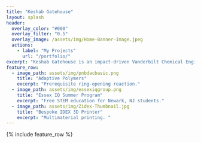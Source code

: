 ```yaml
---
title: "Keshab Gatehouse"
layout: splash
header:
  overlay_color: "#000"
  overlay_filter: "0.5"
  overlay_image: /assets/img/Home-Banner-Image.jpeg
  actions:
    - label: "My Projects"
      url: "/portfolio/"
excerpt: "Keshab Gatehouse is an impact-driven Vanderbilt Chemical Engineering & Climate Studies double major with a passion for sustainability. His specific interest is the intersection of technical knowledge and business skills in renewable energy."
feature_row:
  - image_path: assets/img/pnbdacbasic.png
    title: "Adaptive Polymers"
    excerpt: "Prerequisite ring-opening reaction."
  - image_path: assets/img/essexiqgroup.png
    title: "Essex IQ Summer Program"
    excerpt: "Free STEM education for Newark, NJ students."
  - image_path: assets/img/Zidex-Thumbnail.jpg
    title: "Bespoke IDEX 3D Printer"
    excerpt: "Multimaterial printing. "
---
```


{% include feature_row %}

